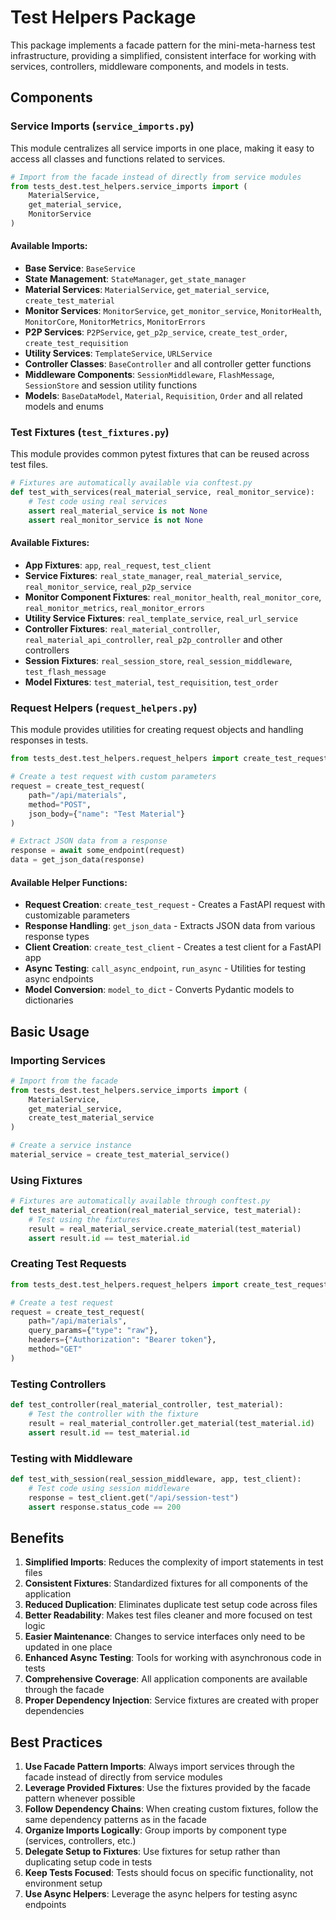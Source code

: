 # Test Helpers Package

This package implements a facade pattern for the mini-meta-harness test infrastructure, providing a simplified, consistent interface for working with services, controllers, middleware components, and models in tests.

## Components

### Service Imports (`service_imports.py`)

This module centralizes all service imports in one place, making it easy to access all classes and functions related to services.

```python
# Import from the facade instead of directly from service modules
from tests_dest.test_helpers.service_imports import (
    MaterialService, 
    get_material_service, 
    MonitorService
)
```

#### Available Imports:

- **Base Service**: `BaseService`
- **State Management**: `StateManager`, `get_state_manager`
- **Material Services**: `MaterialService`, `get_material_service`, `create_test_material`
- **Monitor Services**: `MonitorService`, `get_monitor_service`, `MonitorHealth`, `MonitorCore`, `MonitorMetrics`, `MonitorErrors`
- **P2P Services**: `P2PService`, `get_p2p_service`, `create_test_order`, `create_test_requisition`
- **Utility Services**: `TemplateService`, `URLService`
- **Controller Classes**: `BaseController` and all controller getter functions
- **Middleware Components**: `SessionMiddleware`, `FlashMessage`, `SessionStore` and session utility functions
- **Models**: `BaseDataModel`, `Material`, `Requisition`, `Order` and all related models and enums

### Test Fixtures (`test_fixtures.py`)

This module provides common pytest fixtures that can be reused across test files.

```python
# Fixtures are automatically available via conftest.py
def test_with_services(real_material_service, real_monitor_service):
    # Test code using real services
    assert real_material_service is not None
    assert real_monitor_service is not None
```

#### Available Fixtures:

- **App Fixtures**: `app`, `real_request`, `test_client`
- **Service Fixtures**: `real_state_manager`, `real_material_service`, `real_monitor_service`, `real_p2p_service`
- **Monitor Component Fixtures**: `real_monitor_health`, `real_monitor_core`, `real_monitor_metrics`, `real_monitor_errors`
- **Utility Service Fixtures**: `real_template_service`, `real_url_service`
- **Controller Fixtures**: `real_material_controller`, `real_material_api_controller`, `real_p2p_controller` and other controllers
- **Session Fixtures**: `real_session_store`, `real_session_middleware`, `test_flash_message`
- **Model Fixtures**: `test_material`, `test_requisition`, `test_order`

### Request Helpers (`request_helpers.py`)

This module provides utilities for creating request objects and handling responses in tests.

```python
from tests_dest.test_helpers.request_helpers import create_test_request, get_json_data

# Create a test request with custom parameters
request = create_test_request(
    path="/api/materials",
    method="POST",
    json_body={"name": "Test Material"}
)

# Extract JSON data from a response
response = await some_endpoint(request)
data = get_json_data(response)
```

#### Available Helper Functions:

- **Request Creation**: `create_test_request` - Creates a FastAPI request with customizable parameters
- **Response Handling**: `get_json_data` - Extracts JSON data from various response types
- **Client Creation**: `create_test_client` - Creates a test client for a FastAPI app
- **Async Testing**: `call_async_endpoint`, `run_async` - Utilities for testing async endpoints
- **Model Conversion**: `model_to_dict` - Converts Pydantic models to dictionaries

## Basic Usage

### Importing Services

```python
# Import from the facade
from tests_dest.test_helpers.service_imports import (
    MaterialService, 
    get_material_service,
    create_test_material_service
)

# Create a service instance
material_service = create_test_material_service()
```

### Using Fixtures

```python
# Fixtures are automatically available through conftest.py
def test_material_creation(real_material_service, test_material):
    # Test using the fixtures
    result = real_material_service.create_material(test_material)
    assert result.id == test_material.id
```

### Creating Test Requests

```python
from tests_dest.test_helpers.request_helpers import create_test_request

# Create a test request
request = create_test_request(
    path="/api/materials",
    query_params={"type": "raw"},
    headers={"Authorization": "Bearer token"},
    method="GET"
)
```

### Testing Controllers

```python
def test_controller(real_material_controller, test_material):
    # Test the controller with the fixture
    result = real_material_controller.get_material(test_material.id)
    assert result.id == test_material.id
```

### Testing with Middleware

```python
def test_with_session(real_session_middleware, app, test_client):
    # Test code using session middleware
    response = test_client.get("/api/session-test")
    assert response.status_code == 200
```

## Benefits

1. **Simplified Imports**: Reduces the complexity of import statements in test files
2. **Consistent Fixtures**: Standardized fixtures for all components of the application
3. **Reduced Duplication**: Eliminates duplicate test setup code across files
4. **Better Readability**: Makes test files cleaner and more focused on test logic
5. **Easier Maintenance**: Changes to service interfaces only need to be updated in one place
6. **Enhanced Async Testing**: Tools for working with asynchronous code in tests
7. **Comprehensive Coverage**: All application components are available through the facade
8. **Proper Dependency Injection**: Service fixtures are created with proper dependencies

## Best Practices

1. **Use Facade Pattern Imports**: Always import services through the facade instead of directly from service modules
2. **Leverage Provided Fixtures**: Use the fixtures provided by the facade pattern whenever possible
3. **Follow Dependency Chains**: When creating custom fixtures, follow the same dependency patterns as in the facade
4. **Organize Imports Logically**: Group imports by component type (services, controllers, etc.)
5. **Delegate Setup to Fixtures**: Use fixtures for setup rather than duplicating setup code in tests
6. **Keep Tests Focused**: Tests should focus on specific functionality, not environment setup
7. **Use Async Helpers**: Leverage the async helpers for testing async endpoints 